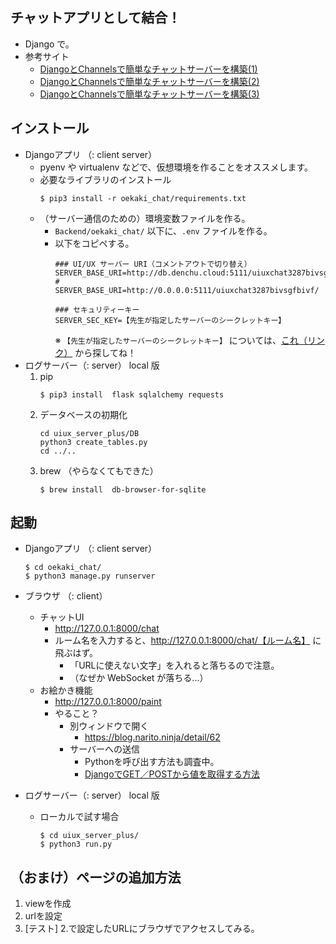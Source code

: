 ## チャットアプリとして結合！
- Django で。
- 参考サイト
  - [DjangoとChannelsで簡単なチャットサーバーを構築(1)](https://blog.fantom.co.jp/2019/06/22/build-a-simple-chat-server-with-django-and-channels-1/)
  - [DjangoとChannelsで簡単なチャットサーバーを構築(2)](https://blog.fantom.co.jp/2019/06/25/build-a-simple-chat-server-with-django-and-channels-2/)
  - [DjangoとChannelsで簡単なチャットサーバーを構築(3)](https://blog.fantom.co.jp/?s=DjangoとChannelsで簡単なチャットサーバーを構築)

## インストール
- Djangoアプリ （: client server）
  - pyenv や virtualenv などで、仮想環境を作ることをオススメします。
  - 必要なライブラリのインストール
      ```
      $ pip3 install -r oekaki_chat/requirements.txt
      ```
  - （サーバー通信のための）環境変数ファイルを作る。
    - `Backend/oekaki_chat/` 以下に、`.env` ファイルを作る。
    - 以下をコピペする。
        ```
        ### UI/UX サーバー URI（コメントアウトで切り替え）
        SERVER_BASE_URI=http://db.denchu.cloud:5111/uiuxchat3287bivsgfbivf/
        # SERVER_BASE_URI=http://0.0.0.0:5111/uiuxchat3287bivsgfbivf/

        ### セキュリティーキー
        SERVER_SEC_KEY=【先生が指定したサーバーのシークレットキー】
        ```
        ※ `【先生が指定したサーバーのシークレットキー】` については、[これ（リンク）](https://docs.google.com/document/d/16G-jLETGIhoDTcXDRJ09JstqPZSIeirozg8-6A02BAE/edit) から探してね！
- ログサーバー（: server） local 版
  1. pip
      ```
      $ pip3 install  flask sqlalchemy requests
      ```
  2. データベースの初期化
      ```
      cd uiux_server_plus/DB
      python3 create_tables.py
      cd ../..
      ```
  3. brew （やらなくてもできた）
      ```
      $ brew install  db-browser-for-sqlite
      ```


## 起動
- Djangoアプリ （: client server）
    ```
    $ cd oekaki_chat/
    $ python3 manage.py runserver
    ```
- ブラウザ （: client）
  - チャットUI
    - http://127.0.0.1:8000/chat
    - ルーム名を入力すると、http://127.0.0.1:8000/chat/【ルーム名】 に飛ぶはず。
      - 「URLに使えない文字」を入れると落ちるので注意。
      - （なぜか WebSocket が落ちる...）
  - お絵かき機能
    - http://127.0.0.1:8000/paint
    - やること？
      - 別ウィンドウで開く
        - https://blog.narito.ninja/detail/62
      - サーバーへの送信
        - Pythonを呼び出す方法も調査中。
        - [DjangoでGET／POSTから値を取得する方法](https://intellectual-curiosity.tokyo/2019/02/27/DjangoでGET／POSTから値を取得する方法)

- ログサーバー（: server） local 版
  - ローカルで試す場合
    ```
    $ cd uiux_server_plus/
    $ python3 run.py
    ```




## （おまけ）ページの追加方法
1. viewを作成
2. urlを設定
3. [テスト] 2.で設定したURLにブラウザでアクセスしてみる。

